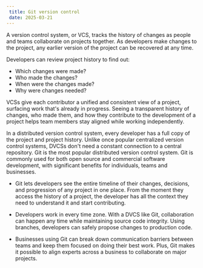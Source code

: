 ```yaml
---
 title: Git version control
 date: 2025-03-21
---
```


 A version control system, or VCS, tracks the history of changes as people and teams collaborate on projects together. As developers make changes to the project, any earlier version of the project can be recovered at any time.

Developers can review project history to find out:

-    Which changes were made?
-    Who made the changes?
-    When were the changes made?
-    Why were changes needed?

VCSs give each contributor a unified and consistent view of a project, surfacing work that's already in progress. Seeing a transparent history of changes, who made them, and how they contribute to the development of a project helps team members stay aligned while working independently.

In a distributed version control system, every developer has a full copy of the project and project history. Unlike once popular centralized version control systems, DVCSs don't need a constant connection to a central repository. Git is the most popular distributed version control system. Git is commonly used for both open source and commercial software development, with significant benefits for individuals, teams and businesses.

-    Git lets developers see the entire timeline of their changes, decisions, and progression of any project in one place. From the moment they access the history of a project, the developer has all the context they need to understand it and start contributing.

-    Developers work in every time zone. With a DVCS like Git, collaboration can happen any time while maintaining source code integrity. Using branches, developers can safely propose changes to production code.

-    Businesses using Git can break down communication barriers between teams and keep them focused on doing their best work. Plus, Git makes it possible to align experts across a business to collaborate on major projects.
